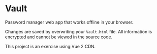 # Vault

Password manager web app that works offline in your browser.

Changes are saved by overwriting your `Vault.html` file. All information is encrypted and cannot be viewed in the source code.

This project is an exercise using Vue 2 CDN.
